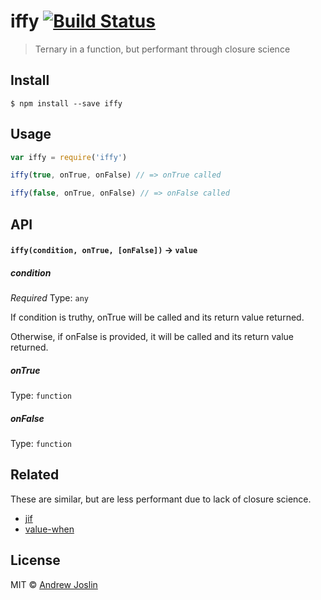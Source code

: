 # iffy [![Build Status](https://travis-ci.org/ajoslin/iffy.svg?branch=master)](https://travis-ci.org/ajoslin/iffy)

> Ternary in a function, but performant through closure science


## Install

```
$ npm install --save iffy
```

## Usage

```js
var iffy = require('iffy')

iffy(true, onTrue, onFalse) // => onTrue called

iffy(false, onTrue, onFalse) // => onFalse called
```

## API

#### `iffy(condition, onTrue, [onFalse])` -> `value`

##### condition

*Required*
Type: `any`

If condition is truthy, onTrue will be called and its return value returned.

Otherwise, if onFalse is provided, it will be called and its return value returned.

##### onTrue

Type: `function`

##### onFalse

Type: `function`

## Related

These are similar, but are less performant due to lack of closure science.

- [jif](https://github.com/contra/jif)
- [value-when](https://github.com/bendrucker/value-when)

## License

MIT © [Andrew Joslin](http://ajoslin.com)

